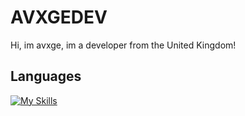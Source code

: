 # AVXGEDEV

Hi, im avxge, im a developer from the United Kingdom!

## Languages

[![My Skills](https://skillicons.dev/icons?i=js,html,css,py)](https://skillicons.dev)

